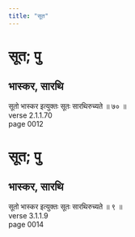 ```yaml
---
title: "सूत"
---
```


# सूत; पु
## भास्कर, सारथि
सूतो भास्कर इत्युक्तः सूतः सारथिरुच्यते ॥ ७० ॥<br />verse 2.1.1.70<br />page 0012

# सूत; पु
## भास्कर, सारथि
सूतो भास्कर इत्युक्तः सूतः सारथिरुच्यते ॥ ९ ॥<br />verse 3.1.1.9<br />page 0014

